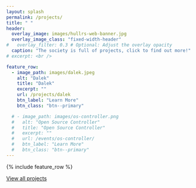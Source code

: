 ```yaml
---
layout: splash
permalink: /projects/
title: " "
header:
  overlay_image: images/hullrs-web-banner.jpg
  overlay_image_class: "fixed-width-header"
#   overlay_filter: 0.3 # Optional: Adjust the overlay opacity
  caption: "The society is full of projects, click to find out more!"
# excerpt: <br />

feature_row:
  - image_path: images/dalek.jpeg
    alt: "Dalek"
    title: "Dalek"
    excerpt: ""
    url: /projects/dalek
    btn_label: "Learn More"
    btn_class: "btn--primary"

  # - image_path: images/os-controller.png
  #   alt: "Open Source Controller"
  #   title: "Open Source Controller"
  #   excerpt: ""
  #   url: /events/os-controller/
  #   btn_label: "Learn More"
  #   btn_class: "btn--primary"
---
```

<!-- {% include feature_row id="intro" type="center" %} -->
{% include feature_row %}

[View all projects](/projects/all-projects)